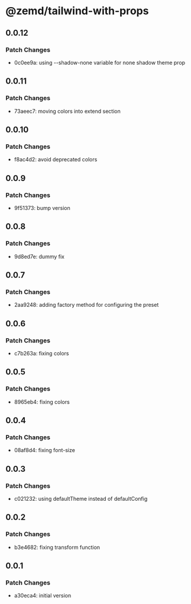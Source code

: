 # @zemd/tailwind-with-props

## 0.0.12

### Patch Changes

- 0c0ee9a: using --shadow-none variable for none shadow theme prop

## 0.0.11

### Patch Changes

- 73aeec7: moving colors into extend section

## 0.0.10

### Patch Changes

- f8ac4d2: avoid deprecated colors

## 0.0.9

### Patch Changes

- 9f51373: bump version

## 0.0.8

### Patch Changes

- 9d8ed7e: dummy fix

## 0.0.7

### Patch Changes

- 2aa9248: adding factory method for configuring the preset

## 0.0.6

### Patch Changes

- c7b263a: fixing colors

## 0.0.5

### Patch Changes

- 8965eb4: fixing colors

## 0.0.4

### Patch Changes

- 08af8d4: fixing font-size

## 0.0.3

### Patch Changes

- c021232: using defaultTheme instead of defaultConfig

## 0.0.2

### Patch Changes

- b3e4682: fixing transform function

## 0.0.1

### Patch Changes

- a30eca4: initial version
